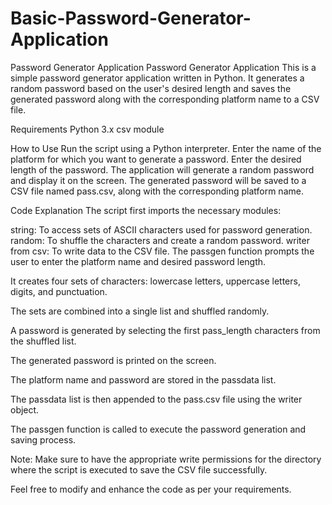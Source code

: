 # Basic-Password-Generator-Application
Password Generator Application
Password Generator Application
This is a simple password generator application written in Python. It generates a random password based on the user's desired length and saves the generated password along with the corresponding platform name to a CSV file.

Requirements
Python 3.x
csv module

How to Use
Run the script using a Python interpreter.
Enter the name of the platform for which you want to generate a password.
Enter the desired length of the password.
The application will generate a random password and display it on the screen.
The generated password will be saved to a CSV file named pass.csv, along with the corresponding platform name.

Code Explanation
The script first imports the necessary modules:

string: To access sets of ASCII characters used for password generation.
random: To shuffle the characters and create a random password.
writer from csv: To write data to the CSV file.
The passgen function prompts the user to enter the platform name and desired password length.

It creates four sets of characters: lowercase letters, uppercase letters, digits, and punctuation.

The sets are combined into a single list and shuffled randomly.

A password is generated by selecting the first pass_length characters from the shuffled list.

The generated password is printed on the screen.

The platform name and password are stored in the passdata list.

The passdata list is then appended to the pass.csv file using the writer object.

The passgen function is called to execute the password generation and saving process.

Note: Make sure to have the appropriate write permissions for the directory where the script is executed to save the CSV file successfully.

Feel free to modify and enhance the code as per your requirements.
